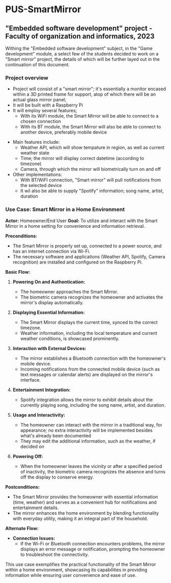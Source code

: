 # PUS-SmartMirror
## "Embedded software development" project - Faculty of organization and informatics, 2023

Withing the "Embedded software development" subject, in the "Game development" module, a select few of the students decided to work on a "Smart mirror" project, the details of which will be further layed out in the continuation of this document.
### Project overview
* Project will consist of a "smart mirror"; it's essentially a monitor encased within a 3D printed frame for support, atop of which there will be an actual glass mirror panel;
* It will be built with a Raspberry Pi
* It will employ several features;
	* With its WiFi module, the Smart Mirror will be able to connect to a chosen connection
	* With its BT module, the Smart Mirror will also be able to connect to another device, preferably mobile device
- Main features include:
	- Weather API, which will show tempature in region, as well as current weather state
	- Time; the mirror will display correct datetime (according to timezone)
	- Camera, through which the mirror will biometrically turn on and off
- Other implementations:
	- With BT/WiFI connection, "Smart mirror" will pull notifications from the selected device
	- It wil also be able to supply "Spotify" information; song name, artist, duration
### Use Case: Smart Mirror in a Home Environment
**Actor:** Homeowner/End User
**Goal:** To utilize and interact with the Smart Mirror in a home setting for convenience and information retrieval.

**Preconditions:**
- The Smart Mirror is properly set up, connected to a power source, and has an internet connection via Wi-Fi.
- The necessary software and applications (Weather API, Spotify, Camera recognition) are installed and configured on the Raspberry Pi.

**Basic Flow:**
1. **Powering On and Authentication:**
    - The homeowner approaches the Smart Mirror.
    - The biometric camera recognizes the homeowner and activates the mirror's display automatically.

2. **Displaying Essential Information:**
    - The Smart Mirror displays the current time, synced to the correct timezone.
    - Weather information, including the local temperature and current weather conditions, is showcased prominently.

3. **Interaction with External Devices:**
    - The mirror establishes a Bluetooth connection with the homeowner's mobile device.
    - Incoming notifications from the connected mobile device (such as text messages or calendar alerts) are displayed on the mirror's interface.

4. **Entertainment Integration:**
    - Spotify integration allows the mirror to exhibit details about the currently playing song, including the song name, artist, and duration.

5. **Usage and Interactivity:**
    - The homeowner can interact with the mirror in a traditional way, for appearance; no extra interactivity will be implemented besides what's already been documented
    - They may edit the additional information, such as the weather, if decided on

6. **Powering Off:**
    - When the homeowner leaves the vicinity or after a specified period of inactivity, the biometric camera recognizes the absence and turns off the display to conserve energy.

**Postconditions:**
- The Smart Mirror provides the homeowner with essential information (time, weather) and serves as a convenient hub for notifications and entertainment details.
- The mirror enhances the home environment by blending functionality with everyday utility, making it an integral part of the household.

**Alternate Flow:**

- **Connection Issues:**
    - If the Wi-Fi or Bluetooth connection encounters problems, the mirror displays an error message or notification, prompting the homeowner to troubleshoot the connectivity.

This use case exemplifies the practical functionality of the Smart Mirror within a home environment, showcasing its capabilities in providing information while ensuring user convenience and ease of use.
